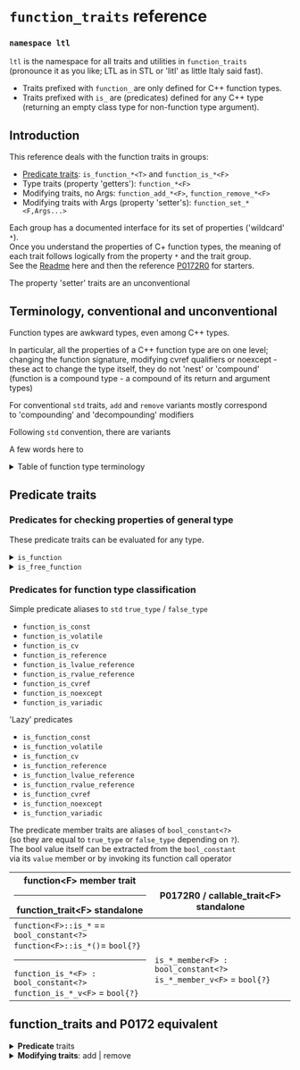 # `function_traits` reference

### `namespace ltl`
`ltl` is the namespace for all traits and utilities in `function_traits`  
(pronounce it as you like; LTL as in STL or 'litl' as little Italy said fast).

* Traits prefixed with `function_` are only defined for C++ function types.  
* Traits prefixed with `is_` are (predicates) defined for any C++ type  
  (returning an empty class type for non-function type argument).

## Introduction

This reference deals with the function traits in groups:

* [Predicate traits](#predicate_traits): `is_function_*<T>` and `function_is_*<F>`
* Type traits (property 'getters'): `function_*<F>`
* Modifying traits, no Args: `function_add_*<F>`, `function_remove_*<F>`
* Modifying traits with Args (property 'setter's): `function_set_*<F,Args...>`

Each group has a documented interface for its set of properties ('wildcard' `*`).  
Once you understand the properties of C+ function types, the meaning of  
each trait follows logically from the property `*` and the trait group.  
See the [Readme](readme.md) here and then the reference [P0172R0](http://www.open-std.org/jtc1/sc22/wg21/docs/papers/2015/p0172r0.html) for starters.

The property 'setter' traits are an unconventional

## Terminology, conventional and unconventional

Function types are awkward types, even among C++ types.

In particular, all the properties of a C++ function type are on one level;  
changing the function signature, modifying cvref qualifiers or noexcept -  
these act to change the type itself, they do not 'nest' or 'compound'  
(function is a compound type - a compound of its return and argument types)

For conventional `std` traits, `add` and `remove` variants mostly correspond  
to 'compounding' and 'decompounding' modifiers

Following `std` convention, there are variants 


A few words here to 


<details><summary>Table of function type terminology</summary>

|name<br>for function subtype| has `cvref` qualifiers<br>[`const`] [`volatile`] [`&`\|`&&`]| is `noexcept`<br>`noexcept(true)`|
|-| - |-|
|'**function**': general function| don't care | don't care |
|'**free**' function<br>'normal', 'ordinary', 'plain' | NO | don't care |
|function '**signature**'<br>(a free function subtype) | NO | NO ==<br>`noexcept(false)`|
|'**abominable**' function | YES | don't care |

</details>



## Predicate traits

### Predicates for checking properties of general type

These predicate traits can be evaluated for any type.

<details><summary><code>is_function</code></summary>

`ltl::is_function` is equivalent to [`std::is_function`](https://en.cppreference.com/w/cpp/types/is_function)

Saves redundant instantiation of `std::is_function`  
(for instance, to 'guard' uses of function traits for non-function types)

</details>

<details><summary><code>is_free_function</code></summary>

`is_free_function_v<F>` checks if type `F` is a free function type  
>`true` if `F` is a function type without cvref qualifiers  
`false` if `F` is not a function type or is a cvref qualified function type 
</details>



### Predicates for function type classification

Simple predicate aliases to `std` `true_type` / `false_type`

* `function_is_const`
* `function_is_volatile`
* `function_is_cv`
* `function_is_reference`
* `function_is_lvalue_reference`
* `function_is_rvalue_reference`
* `function_is_cvref`
* `function_is_noexcept`
* `function_is_variadic`

'Lazy' predicates

* `is_function_const`
* `is_function_volatile`
* `is_function_cv`
* `is_function_reference`
* `is_function_lvalue_reference`
* `is_function_rvalue_reference`
* `is_function_cvref`
* `is_function_noexcept`
* `is_function_variadic`


The predicate member traits are aliases of `bool_constant<?>`
<br>(so they are equal to `true_type` or `false_type` depending on `?`).
<br>The bool value itself can be extracted from the `bool_constant`
<br>via its `value` member or by invoking its function call operator

| function\<F\> member trait<hr>function_trait\<F\> standalone | <br>P0172R0 / callable_trait\<F\> standalone |
|----|----|
|`function<F>::is_*` == `bool_constant<?>`<br>`function<F>::is_*()`= `bool{?}`<hr>`function_is_*<F> : bool_constant<?>`<br>`function_is_*_v<F>` = `bool{?}`|<br><br>`is_*_member<F> : bool_constant<?>`<br>`is_*_member_v<F>` = `bool{?}`|

## function_traits and P0172 equivalent

<details><summary><b>Predicate</b> traits</summary>

Predicate traits test a true-or-false property of a type  
returning a type derived from [`std::bool_constant`](https://en.cppreference.com/w/cpp/types/integral_constant)  
i.e. inherited from `std::true_type` or `std::false_type`  

The bool value itself can be extracted from the `bool_constant`  
via its `value` member or by invoking its function call operator.  
Alternatively, a `_v` suffix defines a templated boolean variable -  
i.e. `is_*_v` directly gives `true` or `false` value for property `*`.  
For example, these are all equivalent:

    function_is_noexcept<F>::value
    function_is_noexcept<F>()
    function_is_noexcept_v<F>

|function_trait\<F\>  | P0172R0 / callable_trait\<F\>  |
|----|----|
|`is_free_function<F>`|`not has_member_qualifiers<F>`|

|function_trait\<F\>  | P0172R0 / callable_trait\<F\>  |
|----|----|
|`is_free_function<F>`|`not has_member_qualifiers<F>`|
|`function_is_const<F>`|`is_const_member<F>`|
|`function_is_volatile<F>`|`is_volatile_member<F>`|
|`function_is_cv<F>` (Note: const *OR* volatile)| `is_cv_member<F>` (Note: const *AND* volatile)|
|`function_is_lvalue_reference<F>`|`is_lvalue_reference_member<F>`|
|`function_is_rvalue_reference<F>`|`is_rvalue_reference_member<F>`|
|`function_is_reference<F>`|`is_reference_member<F>`|
|`function_is_cvref<F>`|`has_member_qualifiers<F>`|
|`function_is_noexcept<F>`|`is_noexcept<F>`|
|`function_is_variadic<F>`|`has_varargs<F>`|

</details>

<details><summary><b>Modifying traits</b>: add | remove</summary>

|function_trait\<F\>  | P0172R0 / callable_trait\<F\>  |
|----|----|
|`function_add_const<F>`<br>`function_set_const<F,true>`<br>`function_set_cv<F,true,false>`|`add_member_const<F>`|
|`function_remove_const<F>`|`remove_member_const<F>`|
|`function_add_volatile<F>`<br>`function_set_volatile<F,true>`<br>`function_set_cv<F,false,true>`|`add_member_volatile<F>`|
|`function_remove_volatile<F>`|`remove_member_volatile<F>`|
|`function_set_cv<F,true,true>`|`add_member_cv<F>`|
|`function_remove_cv<F>`|`remove_member_cv<F>`|
|`function_set_reference_lvalue<F>`<br>`function_set_reference<F,lval_ref_v>`|`add_member_lvalue_reference<F>`|
|`function_set_reference_rvalue<F>`<br>`function_set_reference<F,rval_ref_v>`|`add_member_rvalue_reference<F>`|
|`function_remove_reference<F>`|`remove_member_reference<F>`|
|`function_remove_cvref<F>`| c.f. `function_type`|
|`function_signature<F>`<br>`function_signature_noexcept<F>`<br>`function_remove_cvref<F>`|`function_type<F>`|
|`function_set_cvref<F,bool,bool,ref>`<br>`function_set_cvref_as<F,G>`||
|`function_add_noexcept<F>`<br>`function_set_noexcept<F,true>`|`add_noexcept<F>`|
|`function_remove_noexcept<F>`<br>`function_set_noexcept<F,false>`|`remove_noexcept<F>`|
|`function_add_variadic<F>`<br>`function_set_variadic<F,true>`|`add_varargs<F>`|
|`function_remove_variadic<F>`|`remove_varargs<F>`|
|`function_set_return_type<F,R>`|`apply_return<F,R>`|
|`function_set_signature<F,S>`||
|`function_args_t<F,tuple_type>`|`args<F,tuple_type>`|
|`function_return_type<F>`|`return_type<F>`|
|`function_signature<F>`| c.f. `function_type`|
||`qualified_class_of<F>`|
||`remove_transaction_safe<F>`|
||`add_transaction_safe<F>`|
||`class_of<F>`|
||`apply_member_pointer<F>`|

</details>